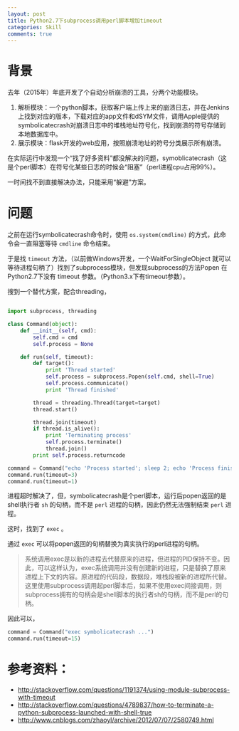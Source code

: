 ```yaml
---
layout: post
title: Python2.7下subprocess调用perl脚本增加timeout
categories: Skill
comments: true
---
```







# 背景
去年（2015年）年底开发了个自动分析崩溃的工具，分两个功能模块。

1. 解析模块：一个python脚本，获取客户端上传上来的崩溃日志，并在Jenkins上找到对应的版本，下载对应的app文件和dSYM文件，调用Apple提供的symbolicatecrash对崩溃日志中的堆栈地址符号化，找到崩溃的符号存储到本地数据库中。
2. 展示模块：flask开发的web应用，按照崩溃地址的符号分类展示所有崩溃。

在实际运行中发现一个“找了好多资料”都没解决的问题，symoblicatecrash（这是个perl脚本）在符号化某些日志的时候会“阻塞”（perl进程cpu占用99%）。

一时间找不到直接解决办法，只能采用“躲避”方案。
<!-- more -->

# 问题

之前在运行symbolicatecrash命令时，使用 `os.system(cmdline)` 的方式，此命令会一直阻塞等待 `cmdline` 命令结束。

于是找 `timeout` 方法，（以前做Windows开发，一个WaitForSingleObject 就可以等待进程句柄了）找到了subprocess模块，但发现subprocess的方法Popen 在Python2.7下没有 timeout 参数。（Python3.x下有timeout参数）。

搜到一个替代方案，配合threading，

``` python

import subprocess, threading

class Command(object):
    def __init__(self, cmd):
        self.cmd = cmd
        self.process = None

    def run(self, timeout):
        def target():
            print 'Thread started'
            self.process = subprocess.Popen(self.cmd, shell=True)
            self.process.communicate()
            print 'Thread finished'

        thread = threading.Thread(target=target)
        thread.start()

        thread.join(timeout)
        if thread.is_alive():
            print 'Terminating process'
            self.process.terminate()
            thread.join()
        print self.process.returncode

command = Command("echo 'Process started'; sleep 2; echo 'Process finished'")
command.run(timeout=3)
command.run(timeout=1)

```

进程超时解决了，但，symbolicatecrash是个perl脚本，运行后popen返回的是shell执行者 `sh` 的句柄，而不是 `perl` 进程的句柄，因此仍然无法强制结束 `perl` 进程。

这时，找到了 `exec` 。

通过 `exec` 可以将popen返回的句柄替换为真实执行的perl进程的句柄。

> 系统调用exec是以新的进程去代替原来的进程，但进程的PID保持不变。因此，可以这样认为，exec系统调用并没有创建新的进程，只是替换了原来进程上下文的内容。原进程的代码段，数据段，堆栈段被新的进程所代替。
这里使用subprocess调用起perl脚本后，如果不使用exec间接调用，则subprocess拥有的句柄会是shell脚本的执行者sh的句柄，而不是perl的句柄。

因此可以，

``` python
command = Command("exec symbolicatecrash ...")
command.run(timeout=15)
```

# 参考资料：

- http://stackoverflow.com/questions/1191374/using-module-subprocess-with-timeout
- http://stackoverflow.com/questions/4789837/how-to-terminate-a-python-subprocess-launched-with-shell-true
- http://www.cnblogs.com/zhaoyl/archive/2012/07/07/2580749.html



